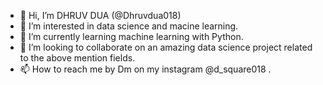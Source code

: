- 👋 Hi, I’m DHRUV DUA (@Dhruvdua018)
- 👀 I’m interested in data science and macine learning.
- 🌱 I’m currently learning machine learning with Python.
- 💞️ I’m looking to collaborate on an amazing data science project related to the above mention fields.
- 📫 How to reach me by Dm on my instagram @d_square018 .

<!---
Dhruvdua018/Dhruvdua018 is a ✨ special ✨ repository because its `README.md` (this file) appears on your GitHub profile.
You can click the Preview link to take a look at your changes.
--->
